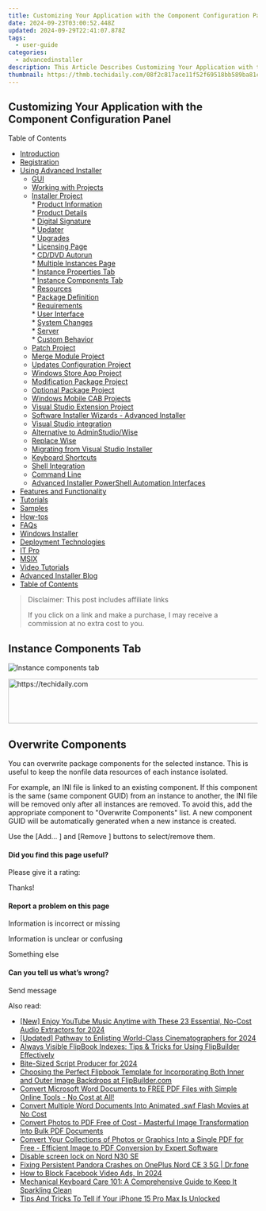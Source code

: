 ```yaml
---
title: Customizing Your Application with the Component Configuration Panel
date: 2024-09-23T03:00:52.448Z
updated: 2024-09-29T22:41:07.878Z
tags:
  - user-guide
categories:
  - advancedinstaller
description: This Article Describes Customizing Your Application with the Component Configuration Panel
thumbnail: https://thmb.techidaily.com/08f2c817ace11f52f69518bb589ba81c382ee3c50cca52847005eac86a562eee.jpg
---
```


## Customizing Your Application with the Component Configuration Panel

Table of Contents

* [Introduction](https://tools.techidaily.com/advancedinstaller/products/)
* [Registration](https://tools.techidaily.com/advancedinstaller/products/)
* [Using Advanced Installer](https://tools.techidaily.com/advancedinstaller/products/)  
   * [GUI](https://tools.techidaily.com/advancedinstaller/products/)  
   * [Working with Projects](https://tools.techidaily.com/advancedinstaller/products/)  
   * [Installer Project](https://tools.techidaily.com/advancedinstaller/products/)  
         * [Product Information](https://tools.techidaily.com/advancedinstaller/products/)  
                  * [Product Details](https://tools.techidaily.com/advancedinstaller/products/)  
                  * [Digital Signature](https://tools.techidaily.com/advancedinstaller/products/)  
                  * [Updater](https://tools.techidaily.com/advancedinstaller/products/)  
                  * [Upgrades](https://tools.techidaily.com/advancedinstaller/products/)  
                  * [Licensing Page](https://tools.techidaily.com/advancedinstaller/products/)  
                  * [CD/DVD Autorun](https://tools.techidaily.com/advancedinstaller/products/)  
                  * [Multiple Instances Page](https://tools.techidaily.com/advancedinstaller/products/)  
                              * [Instance Properties Tab](https://tools.techidaily.com/advancedinstaller/products/)  
                              * [Instance Components Tab](https://tools.techidaily.com/advancedinstaller/products/)  
         * [Resources](https://tools.techidaily.com/advancedinstaller/products/)  
         * [Package Definition](https://tools.techidaily.com/advancedinstaller/products/)  
         * [Requirements](https://tools.techidaily.com/advancedinstaller/products/)  
         * [User Interface](https://tools.techidaily.com/advancedinstaller/products/)  
         * [System Changes](https://tools.techidaily.com/advancedinstaller/products/)  
         * [Server](https://tools.techidaily.com/advancedinstaller/products/)  
         * [Custom Behavior](https://tools.techidaily.com/advancedinstaller/products/)  
   * [Patch Project](https://tools.techidaily.com/advancedinstaller/products/)  
   * [Merge Module Project](https://tools.techidaily.com/advancedinstaller/products/)  
   * [Updates Configuration Project](https://tools.techidaily.com/advancedinstaller/products/)  
   * [Windows Store App Project](https://tools.techidaily.com/advancedinstaller/products/)  
   * [Modification Package Project](https://tools.techidaily.com/advancedinstaller/products/)  
   * [Optional Package Project](https://tools.techidaily.com/advancedinstaller/products/)  
   * [Windows Mobile CAB Projects](https://tools.techidaily.com/advancedinstaller/products/)  
   * [Visual Studio Extension Project](https://tools.techidaily.com/advancedinstaller/products/)  
   * [Software Installer Wizards - Advanced Installer](https://tools.techidaily.com/advancedinstaller/products/)  
   * [Visual Studio integration](https://tools.techidaily.com/advancedinstaller/products/)  
   * [Alternative to AdminStudio/Wise](https://tools.techidaily.com/advancedinstaller/products/)  
   * [Replace Wise](https://tools.techidaily.com/advancedinstaller/products/)  
   * [Migrating from Visual Studio Installer](https://tools.techidaily.com/advancedinstaller/products/)  
   * [Keyboard Shortcuts](https://tools.techidaily.com/advancedinstaller/products/)  
   * [Shell Integration](https://tools.techidaily.com/advancedinstaller/products/)  
   * [Command Line](https://tools.techidaily.com/advancedinstaller/products/)  
   * [Advanced Installer PowerShell Automation Interfaces](https://tools.techidaily.com/advancedinstaller/products/)
* [Features and Functionality](https://tools.techidaily.com/advancedinstaller/products/)
* [Tutorials](https://tools.techidaily.com/advancedinstaller/products/)
* [Samples](https://tools.techidaily.com/advancedinstaller/products/)
* [How-tos](https://tools.techidaily.com/advancedinstaller/products/)
* [FAQs](https://tools.techidaily.com/advancedinstaller/products/)
* [Windows Installer](https://tools.techidaily.com/advancedinstaller/products/)
* [Deployment Technologies](https://tools.techidaily.com/advancedinstaller/products/)
* [IT Pro](https://tools.techidaily.com/advancedinstaller/products/)
* [MSIX](https://tools.techidaily.com/advancedinstaller/products/)
* [Video Tutorials](https://tools.techidaily.com/advancedinstaller/products/)
* [Advanced Installer Blog](https://tools.techidaily.com/advancedinstaller/products/)
* [Table of Contents](https://tools.techidaily.com/advancedinstaller/products/)

>  Disclaimer: This post includes affiliate links
>
>  If you click on a link and make a purchase, I may receive a commission at no extra cost to you.
>

## Instance Components Tab

![Instance components tab](https://cdn.advancedinstaller.com/img/ui/instance-components-tab.png "Instance components tab")  

<!-- affiliate ads begin -->
<a href="https://appsumo.8odi.net/c/5597632/2075472/7443" target="_top" id="2075472">
  <img src="//a.impactradius-go.com/display-ad/7443-2075472" border="0" alt="https://techidaily.com" width="728" height="90"/>
</a>
<img height="0" width="0" src="https://appsumo.8odi.net/i/5597632/2075472/7443" style="position:absolute;visibility:hidden;" border="0" />
<!-- affiliate ads end -->

## Overwrite Components

You can overwrite package components for the selected instance. This is useful to keep the nonfile data resources of each instance isolated.

For example, an INI file is linked to an existing component. If this component is the same (same component GUID) from an instance to another, the INI file will be removed only after all instances are removed. To avoid this, add the appropriate component to "Overwrite Components" list. A new component GUID will be automatically generated when a new instance is created.

Use the \[Add... \] and \[Remove \] buttons to select/remove them.

#### Did you find this page useful?

Please give it a rating:

 Thanks!

#### Report a problem on this page

Information is incorrect or missing

Information is unclear or confusing

Something else

#### Can you tell us what’s wrong?

Send message

<ins class="adsbygoogle"
     style="display:block"
     data-ad-format="autorelaxed"
     data-ad-client="ca-pub-7571918770474297"
     data-ad-slot="1223367746"></ins>

<ins class="adsbygoogle"
     style="display:block"
     data-ad-client="ca-pub-7571918770474297"
     data-ad-slot="8358498916"
     data-ad-format="auto"
     data-full-width-responsive="true"></ins>

<span class="atpl-alsoreadstyle">Also read:</span>
<div><ul>
<li><a href="https://facebook-record-videos.techidaily.com/new-enjoy-youtube-music-anytime-with-these-23-essential-no-cost-audio-extractors-for-2024/"><u>[New] Enjoy YouTube Music Anytime with These 23 Essential, No-Cost Audio Extractors for 2024</u></a></li>
<li><a href="https://fox-http.techidaily.com/updated-pathway-to-enlisting-world-class-cinematographers-for-2024/"><u>[Updated] Pathway to Enlisting World-Class Cinematographers for 2024</u></a></li>
<li><a href="https://fox-zaraz.techidaily.com/always-visible-flipbook-indexes-tips-and-tricks-for-using-flipbuilder-effectively/"><u>Always Visible FlipBook Indexes: Tips & Tricks for Using FlipBuilder Effectively</u></a></li>
<li><a href="https://youtube-tips.techidaily.com/sized-script-producer-for-2024/"><u>Bite-Sized Script Producer for 2024</u></a></li>
<li><a href="https://fox-zaraz.techidaily.com/choosing-the-perfect-flipbook-template-for-incorporating-both-inner-and-outer-image-backdrops-at-flipbuildercom/"><u>Choosing the Perfect Flipbook Template for Incorporating Both Inner and Outer Image Backdrops at FlipBuilder.com</u></a></li>
<li><a href="https://fox-zaraz.techidaily.com/convert-microsoft-word-documents-to-free-pdf-files-with-simple-online-tools-no-cost-at-all/"><u>Convert Microsoft Word Documents to FREE PDF Files with Simple Online Tools - No Cost at All!</u></a></li>
<li><a href="https://fox-zaraz.techidaily.com/convert-multiple-word-documents-into-animated-swf-flash-movies-at-no-cost/"><u>Convert Multiple Word Documents Into Animated .swf Flash Movies at No Cost</u></a></li>
<li><a href="https://fox-zaraz.techidaily.com/convert-photos-to-pdf-free-of-cost-masterful-image-transformation-into-bulk-pdf-documents/"><u>Convert Photos to PDF Free of Cost - Masterful Image Transformation Into Bulk PDF Documents</u></a></li>
<li><a href="https://fox-zaraz.techidaily.com/convert-your-collections-of-photos-or-graphics-into-a-single-pdf-for-free-efficient-image-to-pdf-conversion-by-expert-software/"><u>Convert Your Collections of Photos or Graphics Into a Single PDF for Free - Efficient Image to PDF Conversion by Expert Software</u></a></li>
<li><a href="https://phone-solutions.techidaily.com/disable-screen-lock-on-nord-n30-se-by-drfone-android-unlock-android-unlock/"><u>Disable screen lock on Nord N30 SE</u></a></li>
<li><a href="https://howto.techidaily.com/fixing-persistent-pandora-crashes-on-oneplus-nord-ce-3-5g-drfone-by-drfone-fix-android-problems-fix-android-problems/"><u>Fixing Persistent Pandora Crashes on OnePlus Nord CE 3 5G | Dr.fone</u></a></li>
<li><a href="https://facebook-video-recording.techidaily.com/how-to-block-facebook-video-ads-in-2024/"><u>How to Block Facebook Video Ads, In 2024</u></a></li>
<li><a href="https://tech-recovery.techidaily.com/mechanical-keyboard-care-101-a-comprehensive-guide-to-keep-it-sparkling-clean/"><u>Mechanical Keyboard Care 101: A Comprehensive Guide to Keep It Sparkling Clean</u></a></li>
<li><a href="https://sim-unlock.techidaily.com/tips-and-tricks-to-tell-if-your-iphone-15-pro-max-is-unlocked-by-drfone-ios/"><u>Tips And Tricks To Tell if Your iPhone 15 Pro Max Is Unlocked</u></a></li>
</ul></div>

